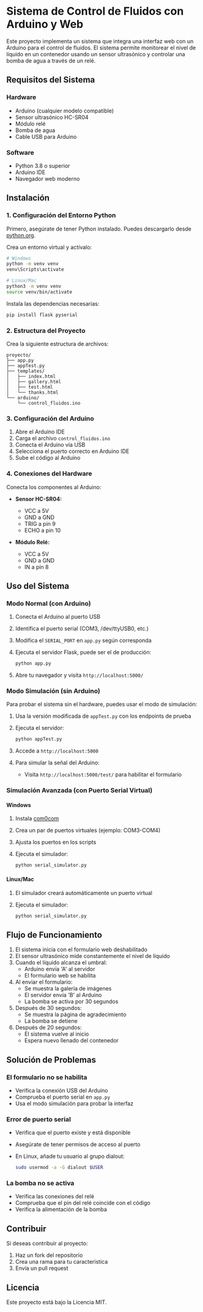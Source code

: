 # Sistema de Control de Fluidos con Arduino y Web

Este proyecto implementa un sistema que integra una interfaz web con un Arduino para el control de fluidos. El sistema permite monitorear el nivel de líquido en un contenedor usando un sensor ultrasónico y controlar una bomba de agua a través de un relé.

## Requisitos del Sistema

### Hardware

- Arduino (cualquier modelo compatible)
- Sensor ultrasónico HC-SR04
- Módulo relé
- Bomba de agua
- Cable USB para Arduino

### Software

- Python 3.8 o superior
- Arduino IDE
- Navegador web moderno

## Instalación

### 1. Configuración del Entorno Python

Primero, asegúrate de tener Python instalado. Puedes descargarlo desde [python.org](https://python.org).

Crea un entorno virtual y actívalo:

```bash
# Windows
python -m venv venv
venv\Scripts\activate

# Linux/Mac
python3 -m venv venv
source venv/bin/activate
```

Instala las dependencias necesarias:

```bash
pip install flask pyserial
```

### 2. Estructura del Proyecto

Crea la siguiente estructura de archivos:

```
proyecto/
├── app.py
├── appTest.py
├── templates/
│   ├── index.html
│   ├── gallery.html
│   ├── test.html
│   └── thanks.html
└── arduino/
    └── control_fluidos.ino
```

### 3. Configuración del Arduino

1. Abre el Arduino IDE
2. Carga el archivo `control_fluidos.ino`
3. Conecta el Arduino vía USB
4. Selecciona el puerto correcto en Arduino IDE
5. Sube el código al Arduino

### 4. Conexiones del Hardware

Conecta los componentes al Arduino:

- **Sensor HC-SR04:**
  - VCC a 5V
  - GND a GND
  - TRIG a pin 9
  - ECHO a pin 10

- **Módulo Relé:**
  - VCC a 5V
  - GND a GND
  - IN a pin 8

## Uso del Sistema

### Modo Normal (con Arduino)

1. Conecta el Arduino al puerto USB
2. Identifica el puerto serial (COM3, /dev/ttyUSB0, etc.)
3. Modifica el `SERIAL_PORT` en `app.py` según corresponda
4. Ejecuta el servidor Flask, puede ser el de producción:

   ```bash
   python app.py
   ```

5. Abre tu navegador y visita `http://localhost:5000/`

### Modo Simulación (sin Arduino)

Para probar el sistema sin el hardware, puedes usar el modo de simulación:

1. Usa la versión modificada de `appTest.py` con los endpoints de prueba
2. Ejecuta el servidor:

   ```bash
   python appTest.py
   ```

3. Accede a `http://localhost:5000`
4. Para simular la señal del Arduino:
   - Visita `http://localhost:5000/test/` para habilitar el formulario

### Simulación Avanzada (con Puerto Serial Virtual)

#### Windows

1. Instala [com0com](https://sourceforge.net/projects/com0com/)
2. Crea un par de puertos virtuales (ejemplo: COM3-COM4)
3. Ajusta los puertos en los scripts
4. Ejecuta el simulador:

   ```bash
   python serial_simulator.py
   ```

#### Linux/Mac

1. El simulador creará automáticamente un puerto virtual
2. Ejecuta el simulador:

   ```bash
   python serial_simulator.py
   ```

## Flujo de Funcionamiento

1. El sistema inicia con el formulario web deshabilitado
2. El sensor ultrasónico mide constantemente el nivel de líquido
3. Cuando el líquido alcanza el umbral:
   - Arduino envía 'A' al servidor
   - El formulario web se habilita
4. Al enviar el formulario:
   - Se muestra la galería de imágenes
   - El servidor envía 'B' al Arduino
   - La bomba se activa por 30 segundos
5. Después de 30 segundos:
   - Se muestra la página de agradecimiento
   - La bomba se detiene
6. Después de 20 segundos:
   - El sistema vuelve al inicio
   - Espera nuevo llenado del contenedor

## Solución de Problemas

### El formulario no se habilita

- Verifica la conexión USB del Arduino
- Comprueba el puerto serial en `app.py`
- Usa el modo simulación para probar la interfaz

### Error de puerto serial

- Verifica que el puerto existe y está disponible
- Asegúrate de tener permisos de acceso al puerto
- En Linux, añade tu usuario al grupo dialout:

  ```bash
  sudo usermod -a -G dialout $USER
  ```

### La bomba no se activa

- Verifica las conexiones del relé
- Comprueba que el pin del relé coincide con el código
- Verifica la alimentación de la bomba

## Contribuir

Si deseas contribuir al proyecto:

1. Haz un fork del repositorio
2. Crea una rama para tu característica
3. Envía un pull request

## Licencia

Este proyecto está bajo la Licencia MIT.
